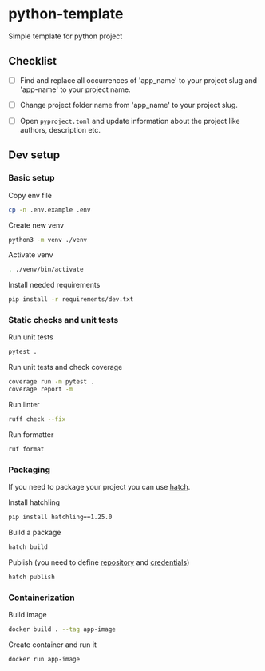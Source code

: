 # python-template
Simple template for python project

## Checklist

- [ ] Find and replace all occurrences of 'app_name' to your project slug and 'app-name' to your project name.
- [ ] Change project folder name from 'app_name' to your project slug.
- [ ] Open `pyproject.toml` and update information about the project like authors, description etc.


## Dev setup

### Basic setup
Copy env file
```sh
cp -n .env.example .env
```

Create new venv
```sh
python3 -m venv ./venv
```

Activate venv
```sh
. ./venv/bin/activate
```

Install needed requirements
```sh
pip install -r requirements/dev.txt
```

### Static checks and unit tests
Run unit tests
```sh
pytest .
```

Run unit tests and check coverage
```sh
coverage run -m pytest .
coverage report -m
```

Run linter
```sh
ruff check --fix
```

Run formatter
```sh
ruf format
```

### Packaging
If you need to package your project you can use [hatch](https://hatch.pypa.io/1.9/).


Install hatchling
```sh
pip install hatchling==1.25.0
```

Build a package
```sh
hatch build
```

Publish (you need to define [repository](https://hatch.pypa.io/1.9/publish/#repository) and [credentials](https://hatch.pypa.io/1.9/publish/#authentication))
```sh
hatch publish
```

### Containerization

Build image
```sh
docker build . --tag app-image
```

Create container and run it
```sh
docker run app-image
```
